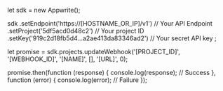 let sdk = new Appwrite();

sdk
    .setEndpoint('https://[HOSTNAME_OR_IP]/v1') // Your API Endpoint
    .setProject('5df5acd0d48c2') // Your project ID
    .setKey('919c2d18fb5d4...a2ae413da83346ad2') // Your secret API key
;

let promise = sdk.projects.updateWebhook('[PROJECT_ID]', '[WEBHOOK_ID]', '[NAME]', [], '[URL]', 0);

promise.then(function (response) {
    console.log(response); // Success
}, function (error) {
    console.log(error); // Failure
});
